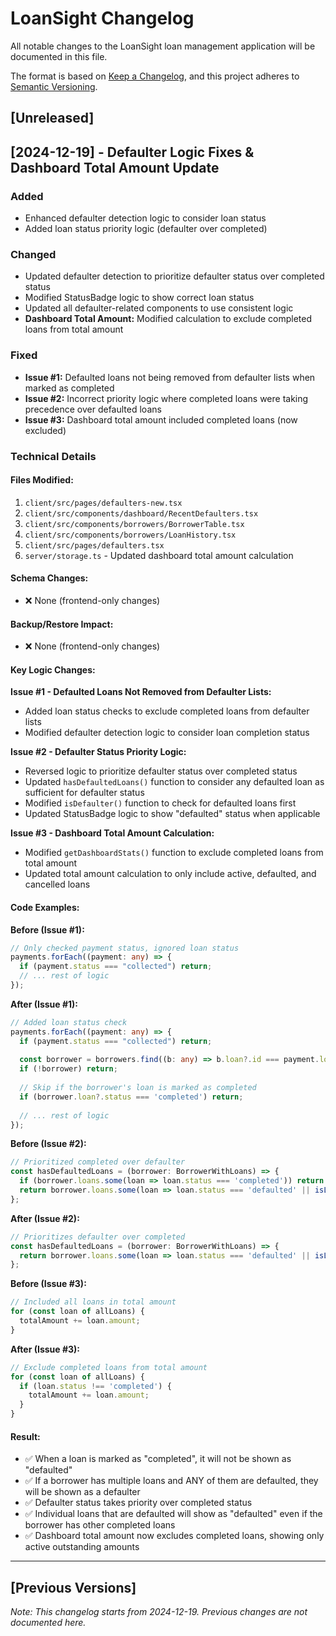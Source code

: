 # LoanSight Changelog

All notable changes to the LoanSight loan management application will be documented in this file.

The format is based on [Keep a Changelog](https://keepachangelog.com/en/1.0.0/),
and this project adheres to [Semantic Versioning](https://semver.org/spec/v2.0.0.html).

## [Unreleased]

## [2024-12-19] - Defaulter Logic Fixes & Dashboard Total Amount Update

### Added
- Enhanced defaulter detection logic to consider loan status
- Added loan status priority logic (defaulter over completed)

### Changed
- Updated defaulter detection to prioritize defaulter status over completed status
- Modified StatusBadge logic to show correct loan status
- Updated all defaulter-related components to use consistent logic
- **Dashboard Total Amount:** Modified calculation to exclude completed loans from total amount

### Fixed
- **Issue #1:** Defaulted loans not being removed from defaulter lists when marked as completed
- **Issue #2:** Incorrect priority logic where completed loans were taking precedence over defaulted loans
- **Issue #3:** Dashboard total amount included completed loans (now excluded)

### Technical Details

#### Files Modified:
1. `client/src/pages/defaulters-new.tsx`
2. `client/src/components/dashboard/RecentDefaulters.tsx`
3. `client/src/components/borrowers/BorrowerTable.tsx`
4. `client/src/components/borrowers/LoanHistory.tsx`
5. `client/src/pages/defaulters.tsx`
6. `server/storage.ts` - Updated dashboard total amount calculation

#### Schema Changes:
- ❌ None (frontend-only changes)

#### Backup/Restore Impact:
- ❌ None (frontend-only changes)

#### Key Logic Changes:

**Issue #1 - Defaulted Loans Not Removed from Defaulter Lists:**
- Added loan status checks to exclude completed loans from defaulter lists
- Modified defaulter detection logic to consider loan completion status

**Issue #2 - Defaulter Status Priority Logic:**
- Reversed logic to prioritize defaulter status over completed status
- Updated `hasDefaultedLoans()` function to consider any defaulted loan as sufficient for defaulter status
- Modified `isDefaulter()` function to check for defaulted loans first
- Updated StatusBadge logic to show "defaulted" status when applicable

**Issue #3 - Dashboard Total Amount Calculation:**
- Modified `getDashboardStats()` function to exclude completed loans from total amount
- Updated total amount calculation to only include active, defaulted, and cancelled loans

#### Code Examples:

**Before (Issue #1):**
```typescript
// Only checked payment status, ignored loan status
payments.forEach((payment: any) => {
  if (payment.status === "collected") return;
  // ... rest of logic
});
```

**After (Issue #1):**
```typescript
// Added loan status check
payments.forEach((payment: any) => {
  if (payment.status === "collected") return;
  
  const borrower = borrowers.find((b: any) => b.loan?.id === payment.loanId);
  if (!borrower) return;
  
  // Skip if the borrower's loan is marked as completed
  if (borrower.loan?.status === 'completed') return;
  
  // ... rest of logic
});
```

**Before (Issue #2):**
```typescript
// Prioritized completed over defaulter
const hasDefaultedLoans = (borrower: BorrowerWithLoans) => {
  if (borrower.loans.some(loan => loan.status === 'completed')) return false;
  return borrower.loans.some(loan => loan.status === 'defaulted' || isLoanDefaulter(loan.id));
};
```

**After (Issue #2):**
```typescript
// Prioritizes defaulter over completed
const hasDefaultedLoans = (borrower: BorrowerWithLoans) => {
  return borrower.loans.some(loan => loan.status === 'defaulted' || isLoanDefaulter(loan.id));
};
```

**Before (Issue #3):**
```typescript
// Included all loans in total amount
for (const loan of allLoans) {
  totalAmount += loan.amount;
}
```

**After (Issue #3):**
```typescript
// Exclude completed loans from total amount
for (const loan of allLoans) {
  if (loan.status !== 'completed') {
    totalAmount += loan.amount;
  }
}
```

#### Result:
- ✅ When a loan is marked as "completed", it will not be shown as "defaulted"
- ✅ If a borrower has multiple loans and ANY of them are defaulted, they will be shown as a defaulter
- ✅ Defaulter status takes priority over completed status
- ✅ Individual loans that are defaulted will show as "defaulted" even if the borrower has other completed loans
- ✅ Dashboard total amount now excludes completed loans, showing only active outstanding amounts

---

## [Previous Versions]

*Note: This changelog starts from 2024-12-19. Previous changes are not documented here.* 